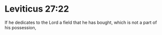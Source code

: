 # Leviticus 27:22

If he dedicates to the Lord a field that he has bought, which is not a part of his possession,
